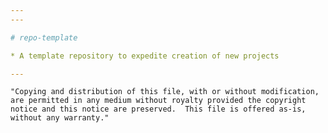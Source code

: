 ```yaml
---
---

# repo-template

* A template repository to expedite creation of new projects

---
```


    "Copying and distribution of this file, with or without modification,
    are permitted in any medium without royalty provided the copyright
    notice and this notice are preserved.  This file is offered as-is,
    without any warranty."
